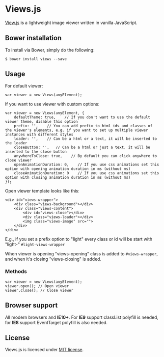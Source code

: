 # Views.js
[View.js](https://adrianklimek.github.io/views) is a lightweight image viewer written in vanilla JavaScript.

## Bower installation
To install via Bower, simply do the following:
```
$ bower install views --save
```

## Usage
For default viewer:
```
var viewer = new Views(anyElement);
```

If you want to use viewer with custom options:
```
var viewer = new Views(anyElement, {
    defaultTheme: true,    // If you don't want to use the default viewer theme, disable this option  
    prefix: '',    // You can add prefix to html ids and classes of the viewer's elements, e.g. if you want to set up multiple viewer instances with different styles
    loader: '',    // Can be a html or a text, it will be inserted to the loader
    closeButton: '',   // Can be a html or just a text, it will be inserted to the close button
    anywhereToClose: true,    // By default you can click anywhere to close viewer
    openAnimationDuration: 0,    // If you use css animations set this option with opening animation duration in ms (without ms)
    closeAnimationDuration: 0    // If you use css animations set this option with closing animation duration in ms (without ms)
});
```

Open viewer template looks like this:
```
<div id="views-wrapper">
    <div class="views-background"></div>
    <div class="views-content">
        <div id="views-close"></div>
        <div class="views-loader"></div>
        <img class="views-image" src="">
    </div>
</div>
```

E.g., if you set a prefix option to "light" every class or id will be start with "light-" `#light-views-wrapper`

When viewer is opening "views-opening" class is added to `#views-wrapper`, and when it's closing "views-closing" is added. 

### Methods
```
var viewer = new Views(anyElement);
viewer.open(); // Open viewer
viewer.close(); // Close viewer
```

## Browser support
All modern browsers and **IE10+**. For **IE9** support classList polyfill is needed, for **IE8** support EventTarget polyfill is also needed.

## License
Views.js is licensed under [MIT license](https://opensource.org/licenses/MIT).

